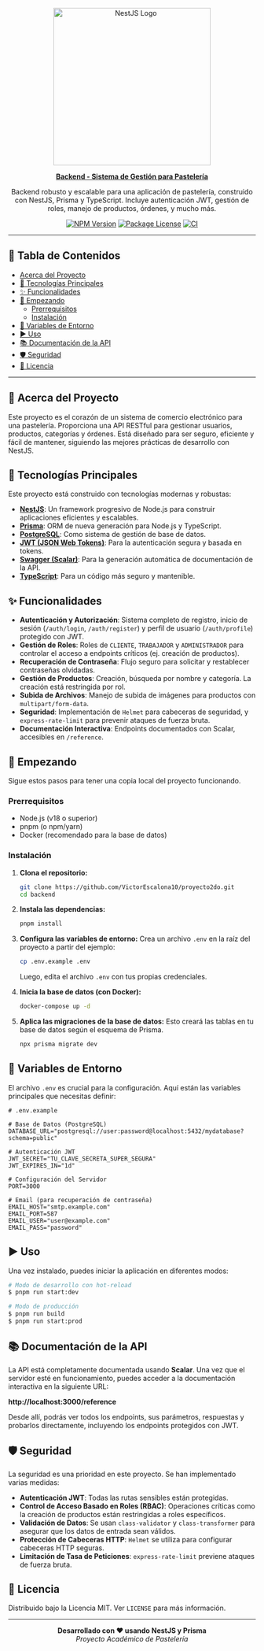<p align="center">
  <a href="http://nestjs.com/" target="blank"><img src="https://nestjs.com/img/logo_text.svg" width="320" alt="NestJS Logo" /></a>
</p>

[<p align="center"><b>Backend - Sistema de Gestión para Pastelería</b></p>](https://github.com/your-username/your-repo-name)

<p align="center">
  Backend robusto y escalable para una aplicación de pastelería, construido con NestJS, Prisma y TypeScript. Incluye autenticación JWT, gestión de roles, manejo de productos, órdenes, y mucho más.
</p>

<p align="center">
  <a href="https://www.npmjs.com/~nestjscore" target="_blank"><img src="https://img.shields.io/npm/v/@nestjs/core.svg" alt="NPM Version" /></a>
  <a href="https://opensource.org/licenses/MIT" target="_blank"><img src="https://img.shields.io/badge/license-MIT-green.svg" alt="Package License" /></a>
  <a href="https://github.com/your-username/your-repo-name/actions/workflows/ci.yml" target="_blank"><img src="https://github.com/your-username/your-repo-name/actions/workflows/ci.yml/badge.svg" alt="CI" /></a>
</p>

---

## 📖 Tabla de Contenidos

- [Acerca del Proyecto](#-acerca-del-proyecto)
- [🚀 Tecnologías Principales](#-tecnologías-principales)
- [✨ Funcionalidades](#-funcionalidades)
- [🏁 Empezando](#-empezando)
  - [Prerrequisitos](#prerrequisitos)
  - [Instalación](#instalación)
- [🔧 Variables de Entorno](#-variables-de-entorno)
- [▶️ Uso](#-uso)
- [📚 Documentación de la API](#-documentación-de-la-api)
- [🛡️ Seguridad](#-seguridad)
- [📄 Licencia](#-licencia)

---

## 🎯 Acerca del Proyecto

Este proyecto es el corazón de un sistema de comercio electrónico para una pastelería. Proporciona una API RESTful para gestionar usuarios, productos, categorías y órdenes. Está diseñado para ser seguro, eficiente y fácil de mantener, siguiendo las mejores prácticas de desarrollo con NestJS.

## 🚀 Tecnologías Principales

Este proyecto está construido con tecnologías modernas y robustas:

- **[NestJS](https://nestjs.com/)**: Un framework progresivo de Node.js para construir aplicaciones eficientes y escalables.
- **[Prisma](https://www.prisma.io/)**: ORM de nueva generación para Node.js y TypeScript.
- **[PostgreSQL](https://www.postgresql.org/)**: Como sistema de gestión de base de datos.
- **[JWT (JSON Web Tokens)](https://jwt.io/)**: Para la autenticación segura y basada en tokens.
- **[Swagger (Scalar)](https://docs.nestjs.com/openapi/introduction)**: Para la generación automática de documentación de la API.
- **[TypeScript](https://www.typescriptlang.org/)**: Para un código más seguro y mantenible.

## ✨ Funcionalidades

- **Autenticación y Autorización**: Sistema completo de registro, inicio de sesión (`/auth/login`, `/auth/register`) y perfil de usuario (`/auth/profile`) protegido con JWT.
- **Gestión de Roles**: Roles de `CLIENTE`, `TRABAJADOR` y `ADMINISTRADOR` para controlar el acceso a endpoints críticos (ej. creación de productos).
- **Recuperación de Contraseña**: Flujo seguro para solicitar y restablecer contraseñas olvidadas.
- **Gestión de Productos**: Creación, búsqueda por nombre y categoría. La creación está restringida por rol.
- **Subida de Archivos**: Manejo de subida de imágenes para productos con `multipart/form-data`.
- **Seguridad**: Implementación de `Helmet` para cabeceras de seguridad, y `express-rate-limit` para prevenir ataques de fuerza bruta.
- **Documentación Interactiva**: Endpoints documentados con Scalar, accesibles en `/reference`.

## 🏁 Empezando

Sigue estos pasos para tener una copia local del proyecto funcionando.

### Prerrequisitos

- Node.js (v18 o superior)
- pnpm (o npm/yarn)
- Docker (recomendado para la base de datos)

### Instalación

1.  **Clona el repositorio:**
    ```bash
    git clone https://github.com/VictorEscalona10/proyecto2do.git
    cd backend
    ```

2.  **Instala las dependencias:**
    ```bash
    pnpm install
    ```

3.  **Configura las variables de entorno:**
    Crea un archivo `.env` en la raíz del proyecto a partir del ejemplo:
    ```bash
    cp .env.example .env
    ```
    Luego, edita el archivo `.env` con tus propias credenciales.

4.  **Inicia la base de datos (con Docker):**
    ```bash
    docker-compose up -d
    ```

5.  **Aplica las migraciones de la base de datos:**
    Esto creará las tablas en tu base de datos según el esquema de Prisma.
    ```bash
    npx prisma migrate dev
    ```

## 🔧 Variables de Entorno

El archivo `.env` es crucial para la configuración. Aquí están las variables principales que necesitas definir:

```env
# .env.example

# Base de Datos (PostgreSQL)
DATABASE_URL="postgresql://user:password@localhost:5432/mydatabase?schema=public"

# Autenticación JWT
JWT_SECRET="TU_CLAVE_SECRETA_SUPER_SEGURA"
JWT_EXPIRES_IN="1d"

# Configuración del Servidor
PORT=3000

# Email (para recuperación de contraseña)
EMAIL_HOST="smtp.example.com"
EMAIL_PORT=587
EMAIL_USER="user@example.com"
EMAIL_PASS="password"
```

## ▶️ Uso

Una vez instalado, puedes iniciar la aplicación en diferentes modos:

```bash
# Modo de desarrollo con hot-reload
$ pnpm run start:dev

# Modo de producción
$ pnpm run build
$ pnpm run start:prod
```

## 📚 Documentación de la API

La API está completamente documentada usando **Scalar**. Una vez que el servidor esté en funcionamiento, puedes acceder a la documentación interactiva en la siguiente URL:

**http://localhost:3000/reference**

Desde allí, podrás ver todos los endpoints, sus parámetros, respuestas y probarlos directamente, incluyendo los endpoints protegidos con JWT.

## 🛡️ Seguridad

La seguridad es una prioridad en este proyecto. Se han implementado varias medidas:

- **Autenticación JWT**: Todas las rutas sensibles están protegidas.
- **Control de Acceso Basado en Roles (RBAC)**: Operaciones críticas como la creación de productos están restringidas a roles específicos.
- **Validación de Datos**: Se usan `class-validator` y `class-transformer` para asegurar que los datos de entrada sean válidos.
- **Protección de Cabeceras HTTP**: `Helmet` se utiliza para configurar cabeceras HTTP seguras.
- **Limitación de Tasa de Peticiones**: `express-rate-limit` previene ataques de fuerza bruta.

## 📄 Licencia

Distribuido bajo la Licencia MIT. Ver `LICENSE` para más información.

---

<p align="center">
  <b>Desarrollado con ❤️ usando NestJS y Prisma</b><br/>
  <i>Proyecto Académico de Pastelería</i>
</p>
